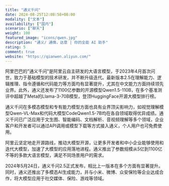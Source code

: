 ```yaml
---
title: "通义千问"
date: 2024-08-25T12:08:58+08:00
modality: ["文本"]
availability: ["国内"]
scenario: ["聊天"]
weight: 100
featured_image: "icons/qwen.jpg"
description: "通义/ 通情，达意 | 你的全能 AI 助手"
rating: 5
comment: true
website: "https://qianwen.aliyun.com/"
---
```


阿里巴巴的"通义千问"是阿里云自主研发的大语言模型，于2023年4月首次问世，致力于基础模型的技术研发，并不断升级迭代。最新版本2.5在理解能力、逻辑推理、指令遵循和代码能力等方面均有显著提升，尤其在中文能力方面持续领先业界。此外，通义还发布了1100亿参数的开源模型Qwen1.5-110B，在多个基准测评中超越了Meta的Llama-3-70B模型，登顶HuggingFace开源大模型排行榜。

通义千问在多模态模型和专有能力模型方面也具有业界顶尖影响力，如视觉理解模型Qwen-VL-Max和代码大模型CodeQwen1.5-7B均在各自领域取得优异成绩。通义千问已广泛应用于文生图、智能编码、文档解析、音视频理解等多个领域，企业客户和开发者可以通过API调用或模型下载等方式接入通义，个人用户也可免费使用。

阿里云坚定地走开源路线，推动大模型开源，让更多开发者和中小企业能够使用和迭代大模型，加速了大模型的应用落地进程。通义推出了参数规模从5亿到1100亿不等的多款大语言模型，满足不同场景用户的需求。

2024年5月24日，通义千问2.5正式发布，相比上一版本在多个方面有显著提升。同时，通义还推出了多模态AI生成能力，并与小米、微博、众安保险等企业达成合作，将大模型应用于社交媒体、保险、游戏等领域。